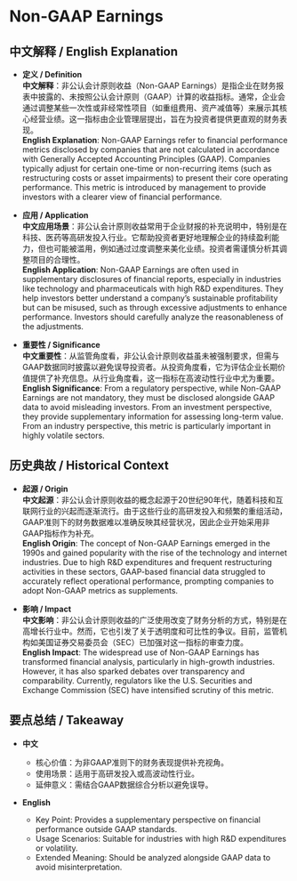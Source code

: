 # Non-GAAP Earnings

## 中文解释 / English Explanation

* **定义 / Definition**  
  **中文解释**：非公认会计原则收益（Non-GAAP Earnings）是指企业在财务报表中披露的、未按照公认会计原则（GAAP）计算的收益指标。通常，企业会通过调整某些一次性或非经常性项目（如重组费用、资产减值等）来展示其核心经营业绩。这一指标由企业管理层提出，旨在为投资者提供更直观的财务表现。  
  **English Explanation**: Non-GAAP Earnings refer to financial performance metrics disclosed by companies that are not calculated in accordance with Generally Accepted Accounting Principles (GAAP). Companies typically adjust for certain one-time or non-recurring items (such as restructuring costs or asset impairments) to present their core operating performance. This metric is introduced by management to provide investors with a clearer view of financial performance.

* **应用 / Application**  
  **中文应用场景**：非公认会计原则收益常用于企业财报的补充说明中，特别是在科技、医药等高研发投入行业。它帮助投资者更好地理解企业的持续盈利能力，但也可能被滥用，例如通过过度调整来美化业绩。投资者需谨慎分析其调整项目的合理性。  
  **English Application**: Non-GAAP Earnings are often used in supplementary disclosures of financial reports, especially in industries like technology and pharmaceuticals with high R&D expenditures. They help investors better understand a company’s sustainable profitability but can be misused, such as through excessive adjustments to enhance performance. Investors should carefully analyze the reasonableness of the adjustments.

* **重要性 / Significance**  
  **中文重要性**：从监管角度看，非公认会计原则收益虽未被强制要求，但需与GAAP数据同时披露以避免误导投资者。从投资角度看，它为评估企业长期价值提供了补充信息。从行业角度看，这一指标在高波动性行业中尤为重要。  
  **English Significance**: From a regulatory perspective, while Non-GAAP Earnings are not mandatory, they must be disclosed alongside GAAP data to avoid misleading investors. From an investment perspective, they provide supplementary information for assessing long-term value. From an industry perspective, this metric is particularly important in highly volatile sectors.

## 历史典故 / Historical Context

* **起源 / Origin**  
  **中文起源**：非公认会计原则收益的概念起源于20世纪90年代，随着科技和互联网行业的兴起而逐渐流行。由于这些行业的高研发投入和频繁的重组活动，GAAP准则下的财务数据难以准确反映其经营状况，因此企业开始采用非GAAP指标作为补充。  
  **English Origin**: The concept of Non-GAAP Earnings emerged in the 1990s and gained popularity with the rise of the technology and internet industries. Due to high R&D expenditures and frequent restructuring activities in these sectors, GAAP-based financial data struggled to accurately reflect operational performance, prompting companies to adopt Non-GAAP metrics as supplements.

* **影响 / Impact**  
  **中文影响**：非公认会计原则收益的广泛使用改变了财务分析的方式，特别是在高增长行业中。然而，它也引发了关于透明度和可比性的争议。目前，监管机构如美国证券交易委员会（SEC）已加强对这一指标的审查力度。  
  **English Impact**: The widespread use of Non-GAAP Earnings has transformed financial analysis, particularly in high-growth industries. However, it has also sparked debates over transparency and comparability. Currently, regulators like the U.S. Securities and Exchange Commission (SEC) have intensified scrutiny of this metric.

## 要点总结 / Takeaway

* **中文**  
  - 核心价值：为非GAAP准则下的财务表现提供补充视角。
  - 使用场景：适用于高研发投入或高波动性行业。
  - 延伸意义：需结合GAAP数据综合分析以避免误导。

* **English**  
  - Key Point: Provides a supplementary perspective on financial performance outside GAAP standards.
  - Usage Scenarios: Suitable for industries with high R&D expenditures or volatility.
  - Extended Meaning: Should be analyzed alongside GAAP data to avoid misinterpretation.